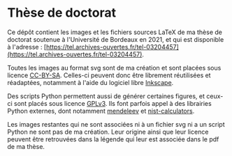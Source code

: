 # Thèse de doctorat

Ce dépôt contient les images et les fichiers sources LaTeX de ma thèse de doctorat soutenue à l'Université de Bordeaux en 2021, et qui est disponible à l'adresse : [https://tel.archives-ouvertes.fr/tel-03204457](https://tel.archives-ouvertes.fr/tel-03204457).



Toutes les images au format svg sont de ma création et sont placées sous licence [CC-BY-SA](https://creativecommons.org/licenses/by-sa/4.0/). Celles-ci peuvent donc être librement réutilisées et réadaptées, notamment à l'aide du logiciel libre [Inkscape](https://inkscape.org/fr/).

Des scripts Python permettent aussi de générer certaines figures, et ceux-ci sont placés sous licence [GPLv3](https://opensource.org/licenses/GPL-3.0). Ils font parfois appel à des librairies Python externes, dont notamment [mendeleev](https://github.com/lmmentel/mendeleev) et [nist-calculators](https://github.com/Zelenyy/nist-calculators).

Les images restantes qui ne sont associées ni à un fichier svg ni a un script Python ne sont pas de ma création. Leur origine ainsi que leur licence peuvent être retrouvées dans la légende qui leur est associée dans le pdf de ma thèse.
